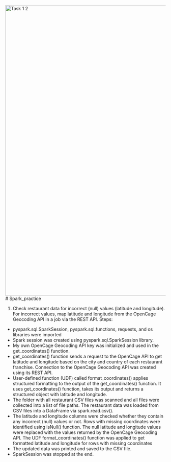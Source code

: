 <img width="910" alt="Task 1 2" src="https://github.com/user-attachments/assets/d5b61f16-7bd2-4eb2-8944-d898294186a9"># Spark_practice

1. Check restaurant data for incorrect (null) values (latitude and longitude). For incorrect values, map latitude and longitude from the OpenCage Geocoding API in a job via the REST API.
Steps:
- pyspark.sql.SparkSession, pyspark.sql.functions, requests, and os libraries were imported
- Spark session was created using pyspark.sql.SparkSession library.
- My own OpenCage Geocoding API key was initialized and used in the get_coordinates() function.
- get_coordinates() function sends a request to the OpenCage API to get latitude and longitude based on the city and country of each restaurant franchise. Connection to the OpenCage Geocoding API was created using its REST API.
- User-defined function (UDF) called format_coordinates() applies structured formatting to the output of the get_coordinates() function. It uses get_coordinates() function, takes its output and returns a structured object with latitude and longitude.
- The folder with all restaurant CSV files was scanned and all files were collected into a list of file paths. The restaurant data was loaded from CSV files into a DataFrame via spark.read.csv().
- The latitude and longitude columns were checked whether they contain any incorrect (null) values or not. Rows with missing coordinates were identified using isNull() function. The null latitude and longitude values were replaced with the values returned by the OpenCage Geocoding API. The UDF format_coordinates() function was applied to get formatted latitude and longitude for rows with missing coordinates
- The updated data was printed and saved to the CSV file.
- SparkSession was stopped at the end.

